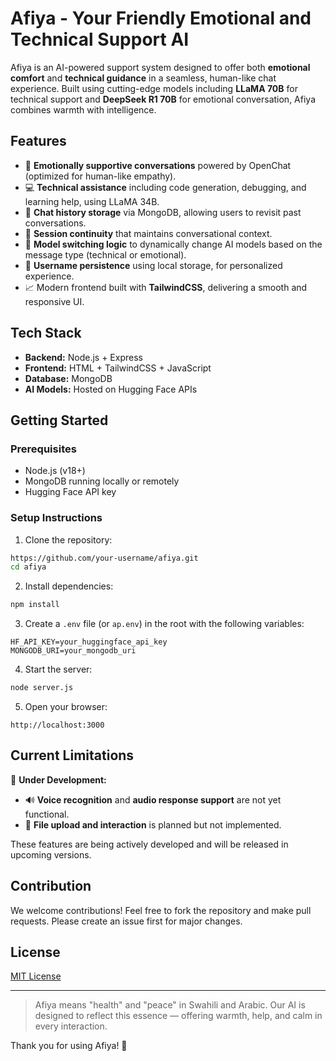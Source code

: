 # Afiya - Your Friendly Emotional and Technical Support AI

Afiya is an AI-powered support system designed to offer both **emotional comfort** and **technical guidance** in a seamless, human-like chat experience. Built using cutting-edge models including **LLaMA 70B** for technical support and **DeepSeek R1 70B** for emotional conversation, Afiya combines warmth with intelligence.

## Features

* 💬 **Emotionally supportive conversations** powered by OpenChat (optimized for human-like empathy).
* 💻 **Technical assistance** including code generation, debugging, and learning help, using LLaMA 34B.
* 💾 **Chat history storage** via MongoDB, allowing users to revisit past conversations.
* 🔁 **Session continuity** that maintains conversational context.
* 🧠 **Model switching logic** to dynamically change AI models based on the message type (technical or emotional).
* 📜 **Username persistence** using local storage, for personalized experience.
* 📈 Modern frontend built with **TailwindCSS**, delivering a smooth and responsive UI.

## Tech Stack

* **Backend:** Node.js + Express
* **Frontend:** HTML + TailwindCSS + JavaScript
* **Database:** MongoDB
* **AI Models:** Hosted on Hugging Face APIs

## Getting Started

### Prerequisites

* Node.js (v18+)
* MongoDB running locally or remotely
* Hugging Face API key

### Setup Instructions

1. Clone the repository:

```bash
https://github.com/your-username/afiya.git
cd afiya
```

2. Install dependencies:

```bash
npm install
```

3. Create a `.env` file (or `ap.env`) in the root with the following variables:

```env
HF_API_KEY=your_huggingface_api_key
MONGODB_URI=your_mongodb_uri
```

4. Start the server:

```bash
node server.js
```

5. Open your browser:

```
http://localhost:3000
```

## Current Limitations

🚧 **Under Development:**

* 🔊 **Voice recognition** and **audio response support** are not yet functional.
* 📁 **File upload and interaction** is planned but not implemented.

These features are being actively developed and will be released in upcoming versions.

## Contribution

We welcome contributions! Feel free to fork the repository and make pull requests. Please create an issue first for major changes.

## License

[MIT License](LICENSE)

---

> Afiya means "health" and "peace" in Swahili and Arabic. Our AI is designed to reflect this essence — offering warmth, help, and calm in every interaction.

Thank you for using Afiya! 💖
